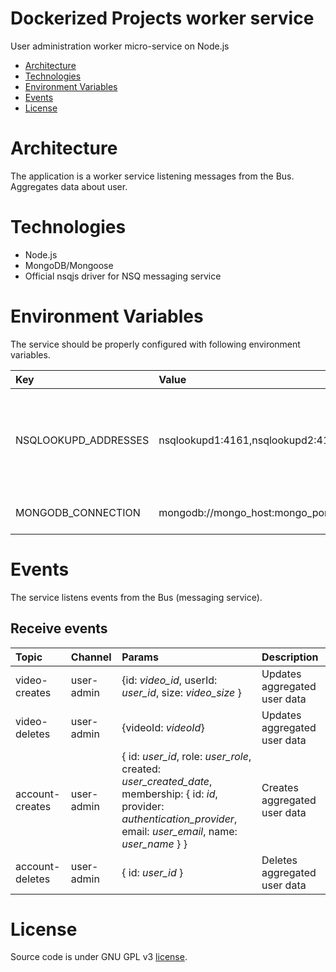 # Dockerized Projects worker service
User administration worker micro-service on Node.js

* [Architecture](#architecture)
* [Technologies](#technologies)
* [Environment Variables](#environment-variables)
* [Events](#events)
* [License](#license)

# Architecture
The application is a worker service listening messages from the Bus. Aggregates data about user.

# Technologies
* Node.js
* MongoDB/Mongoose
* Official nsqjs driver for NSQ messaging service

# Environment Variables
The service should be properly configured with following environment variables.

Key | Value | Description
:-- | :-- | :-- 
NSQLOOKUPD_ADDRESSES | nsqlookupd1:4161,nsqlookupd2:4161 | TCP addresses for nsqlookupd instances to read messages from.
MONGODB_CONNECTION | mongodb://mongo_host:mongo_port/projects | MongoDB connection string.

# Events
The service listens events from the Bus (messaging service).

## Receive events

Topic | Channel | Params | Description
:-- | :-- | :-- | :--
video-creates | user-admin | {id: *video_id*, userId: *user_id*, size: *video_size* } | Updates aggregated user data
video-deletes | user-admin | {videoId: *videoId*} | Updates aggregated user data
account-creates | user-admin | { id: *user_id*, role: *user_role*, created: *user_created_date*, membership: { id: *id*, provider: *authentication_provider*, email: *user_email*, name: *user_name* } } | Creates aggregated user data
account-deletes | user-admin | { id: *user_id* } | Deletes aggregated user data

# License
Source code is under GNU GPL v3 [license](LICENSE).
